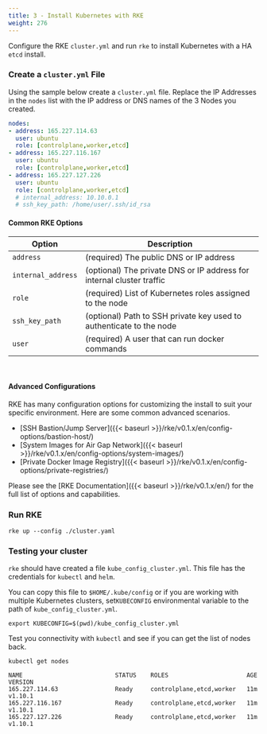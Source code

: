 ```yaml
---
title: 3 - Install Kubernetes with RKE
weight: 276
---
```


Configure the RKE `cluster.yml` and run `rke` to install Kubernetes with a HA `etcd` install.

### Create a `cluster.yml` File

Using the sample below create a `cluster.yml` file. Replace the IP Addresses in the `nodes` list with the IP address or DNS names of the 3 Nodes you created.

```yaml
nodes:
- address: 165.227.114.63
  user: ubuntu
  role: [controlplane,worker,etcd]
- address: 165.227.116.167
  user: ubuntu
  role: [controlplane,worker,etcd]
- address: 165.227.127.226
  user: ubuntu
  role: [controlplane,worker,etcd]
  # internal_address: 10.10.0.1
  # ssh_key_path: /home/user/.ssh/id_rsa
```

#### Common RKE Options

| Option | Description |
| --- | --- |
| `address` | (required) The public DNS or IP address |
| `internal_address` | (optional) The private DNS or IP address for internal cluster traffic |
| `role` | (required) List of Kubernetes roles assigned to the node |
| `ssh_key_path` | (optional) Path to SSH private key used to authenticate to the node |
| `user` | (required) A user that can run docker commands |

<br/>

#### Advanced Configurations

RKE has many configuration options for customizing the install to suit your specific environment. Here are some common advanced scenarios.

* [SSH Bastion/Jump Server]({{< baseurl >}}/rke/v0.1.x/en/config-options/bastion-host/)
* [System Images for Air Gap Network]({{< baseurl >}}/rke/v0.1.x/en/config-options/system-images/)
* [Private Docker Image Registry]({{< baseurl >}}/rke/v0.1.x/en/config-options/private-registries/)

Please see the [RKE Documentation]({{< baseurl >}}/rke/v0.1.x/en/) for the full list of options and capabilities.

### Run RKE

```
rke up --config ./cluster.yaml
```

### Testing your cluster

`rke` should have created a file `kube_config_cluster.yml`. This file has the credentials for `kubectl` and `helm`.

You can copy this file to `$HOME/.kube/config` or if you are working with multiple Kubernetes clusters, set`KUBECONFIG` environmental variable to the path of `kube_config_cluster.yml`.

```
export KUBECONFIG=$(pwd)/kube_config_cluster.yml
```

Test you connectivity with `kubectl` and see if you can get the list of nodes back.

```
kubectl get nodes

NAME                          STATUS    ROLES                      AGE       VERSION
165.227.114.63                Ready     controlplane,etcd,worker   11m       v1.10.1
165.227.116.167               Ready     controlplane,etcd,worker   11m       v1.10.1
165.227.127.226               Ready     controlplane,etcd,worker   11m       v1.10.1
```
